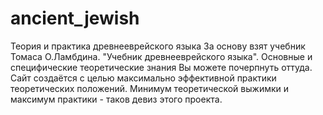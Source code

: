 # ancient_jewish
Теория и практика древнееврейского языка
За основу взят учебник Томаса О.Ламбдина. "Учебник древнееврейского языка". Основные и специфические теоретические знания Вы можете почерпнуть оттуда. Сайт создаётся с целью максимально эффективной практики теоретических положений. Минимум теоретической выжимки и максимум практики - таков девиз этого проекта.
